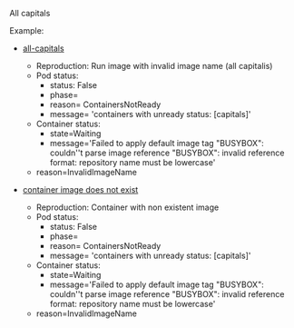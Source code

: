 All capitals

Example: 
- [all-capitals](./Pods/all-capitals.yaml)
  - Reproduction: Run image with invalid image name (all capitalis)
  - Pod status:
    - status: False
    - phase=
    - reason= ContainersNotReady
    - message= 'containers with unready status: [capitals]'
  - Container status:
    - state=Waiting
    - message='Failed to apply default image tag "BUSYBOX": couldn''t parse image
            reference "BUSYBOX": invalid reference format: repository name must be
            lowercase'
  - reason=InvalidImageName

- [container image does not exist](./Pods/no-exist.yaml)
  - Reproduction: Container with non existent image
  - Pod status:
    - status: False
    - phase=
    - reason= ContainersNotReady
    - message= 'containers with unready status: [capitals]'
  - Container status:
    - state=Waiting
    - message='Failed to apply default image tag "BUSYBOX": couldn''t parse image
            reference "BUSYBOX": invalid reference format: repository name must be
            lowercase'
  - reason=InvalidImageName

